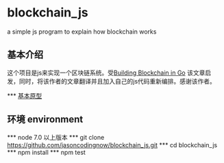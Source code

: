 # blockchain_js # 

a simple js program to explain how blockchain works

## 基本介绍 ##
 
这个项目是js来实现一个区块链系统。受[Building Blockchain in Go](https://jeiwan.cc/posts/building-blockchain-in-go-part-1/) 该文章启发，同时，将该作者的文章翻译并且加入自己的js代码重新编排。感谢该作者。

 *** [基本原型](https://github.com/jasoncodingnow/blockchain_js/blob/part1/basic_prototype_cn.md)

 ## 环境 environment ##

  *** node 7.0 以上版本
  *** git clone https://github.com/jasoncodingnow/blockchain_js.git
  *** cd blockchain_js
  *** npm install
  *** npm test